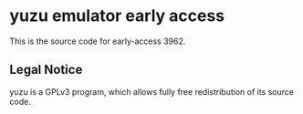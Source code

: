 yuzu emulator early access
=============

This is the source code for early-access 3962.

## Legal Notice

yuzu is a GPLv3 program, which allows fully free redistribution of its source code.